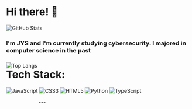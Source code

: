 # Hi there! 👾

  <img src="https://github-readme-stats.vercel.app/api?username=cosmopolitan72&show_icons=true&theme=graywhite" alt="GitHub Stats" style="margin-right: 20px;" />

  ### I'm JYS and I'm currently studying cybersecurity. I majored in computer science in the past

#  Tech Stack:
![JavaScript](https://img.shields.io/badge/javascript-%23323330.svg?style=for-the-badge&logo=javascript&logoColor=%23F7DF1E) ![CSS3](https://img.shields.io/badge/css3-%231572B6.svg?style=for-the-badge&logo=css3&logoColor=white) ![HTML5](https://img.shields.io/badge/html5-%23E34F26.svg?style=for-the-badge&logo=html5&logoColor=white) ![Python](https://img.shields.io/badge/python-3670A0?style=for-the-badge&logo=python&logoColor=ffdd54) ![TypeScript](https://img.shields.io/badge/typescript-%23007ACC.svg?style=for-the-badge&logo=typescript&logoColor=white)



<img src="https://github-readme-stats.vercel.app/api/top-langs/?username=cosmopolitan72&theme=graywhite&hide_border=false&include_all_commits=false&count_private=false&layout=compact" alt="Top Langs" style="position: relative; top: -100px;" />
---

<!-- Proudly created with GPRM ( https://gprm.itsvg.in ) -->





